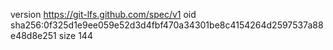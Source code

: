 version https://git-lfs.github.com/spec/v1
oid sha256:0f325d1e9ee059e52d3d4fbf470a34301be8c4154264d2597537a88e48d8e251
size 144
